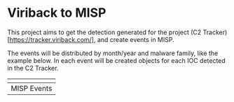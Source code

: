 # Viriback to MISP

This project aims to get the detection generated for the project (C2 Tracker)[https://tracker.viriback.com/], and create events in MISP. 

The events will be distributed by month/year and malware family, like the example below. In each event will be created objects for each IOC detected in the C2 Tracker.


|![]()|
|:---:|
|MISP Events|
